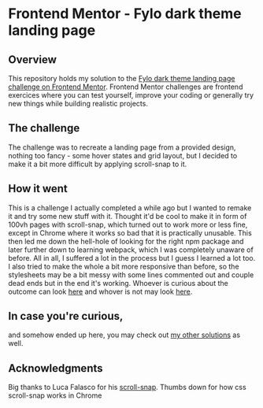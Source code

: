 # Frontend Mentor - Fylo dark theme landing page

## Overview

This repository holds my solution to the [Fylo dark theme landing page challenge on Frontend Mentor](https://www.frontendmentor.io/challenges/fylo-dark-theme-landing-page-5ca5f2d21e82137ec91a50fd). Frontend Mentor challenges are frontend exercices where you can test yourself, improve your coding or generally try new things while building realistic projects.

## The challenge

The challenge was to recreate a landing page from a provided design, nothing too fancy - some hover states and grid layout, but I decided to make it a bit more difficult by applying scroll-snap to it.

## How it went

This is a challenge I actually completed a while ago but I wanted to remake it and try some new stuff with it. Thought it'd be cool to make it in form of 100vh pages with scroll-snap, which turned out to work more or less fine, except in Chrome where it works so bad that it is practically unusable. This then led me down the hell-hole of looking for the right npm package and later further down to learning webpack, which I was completely unaware of before. All in all, I suffered a lot in the process but I guess I learned a lot too.
I also tried to make the whole a bit more responsive than before, so the stylesheets may be a bit messy with some lines commented out and couple dead ends but in the end it's working. Whoever is curious about the outcome can look [here](https://frontendmentor-fylo-dark-landing-page-lktp4tdpw-adammintaj.vercel.app/) and whover is not may look [here](https://en.wikipedia.org/wiki/Banana).

## In case you're curious,

and somehow ended up here, you may check out [my other solutions](https://www.frontendmentor.io/profile/AdamMintaj/) as well.

## Acknowledgments

Big thanks to Luca Falasco for his [scroll-snap](https://www.npmjs.com/package/scroll-snap).
Thumbs down for how css scroll-snap works in Chrome
